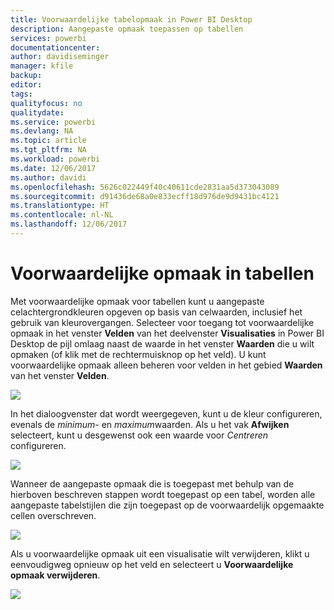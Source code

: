 ```yaml
---
title: Voorwaardelijke tabelopmaak in Power BI Desktop
description: Aangepaste opmaak toepassen op tabellen
services: powerbi
documentationcenter: 
author: davidiseminger
manager: kfile
backup: 
editor: 
tags: 
qualityfocus: no
qualitydate: 
ms.service: powerbi
ms.devlang: NA
ms.topic: article
ms.tgt_pltfrm: NA
ms.workload: powerbi
ms.date: 12/06/2017
ms.author: davidi
ms.openlocfilehash: 5626c022449f40c40611cde2831aa5d373043089
ms.sourcegitcommit: d91436de68a0e833ecff18d976de9d9431bc4121
ms.translationtype: HT
ms.contentlocale: nl-NL
ms.lasthandoff: 12/06/2017
---
```

# <a name="conditional-formatting-in-tables"></a>Voorwaardelijke opmaak in tabellen
Met voorwaardelijke opmaak voor tabellen kunt u aangepaste celachtergrondkleuren opgeven op basis van celwaarden, inclusief het gebruik van kleurovergangen. Selecteer voor toegang tot voorwaardelijke opmaak in het venster **Velden** van het deelvenster **Visualisaties** in Power BI Desktop de pijl omlaag naast de waarde in het venster **Waarden** die u wilt opmaken (of klik met de rechtermuisknop op het veld). U kunt voorwaardelijke opmaak alleen beheren voor velden in het gebied **Waarden** van het venster **Velden**.

![](media/desktop-conditional-table-formatting/table-formatting_1.png)

In het dialoogvenster dat wordt weergegeven, kunt u de kleur configureren, evenals de *minimum*- en *maximum*waarden. Als u het vak **Afwijken** selecteert, kunt u desgewenst ook een waarde voor *Centreren* configureren.

![](media/desktop-conditional-table-formatting/table-formatting_2.png)

Wanneer de aangepaste opmaak die is toegepast met behulp van de hierboven beschreven stappen wordt toegepast op een tabel, worden alle aangepaste tabelstijlen die zijn toegepast op de voorwaardelijk opgemaakte cellen overschreven.

![](media/desktop-conditional-table-formatting/table-formatting_3.png)

Als u voorwaardelijke opmaak uit een visualisatie wilt verwijderen, klikt u eenvoudigweg opnieuw op het veld en selecteert u **Voorwaardelijke opmaak verwijderen**.

![](media/desktop-conditional-table-formatting/table-formatting_4.png)

